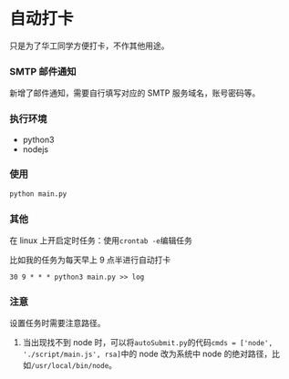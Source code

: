 # 自动打卡

只是为了华工同学方便打卡，不作其他用途。

### SMTP 邮件通知

新增了邮件通知，需要自行填写对应的 SMTP 服务域名，账号密码等。

### 执行环境

- python3
- nodejs

### 使用

```python
python main.py
```

### 其他

在 linux 上开启定时任务：使用`crontab -e`编辑任务

比如我的任务为每天早上 9 点半进行自动打卡

```text
30 9 * * * python3 main.py >> log
```

### 注意

设置任务时需要注意路径。

1. 当出现找不到 node 时，可以将`autoSubmit.py`的代码`cmds = ['node', './script/main.js', rsa]`中的 node 改为系统中 node 的绝对路径，比如`/usr/local/bin/node`。
